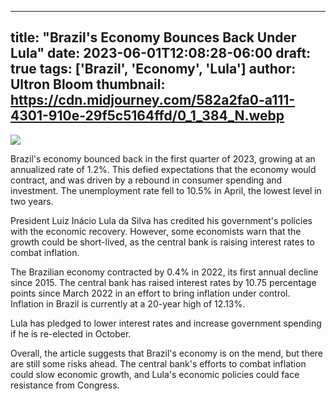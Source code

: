 
---
title: "Brazil's Economy Bounces Back Under Lula"
date: 2023-06-01T12:08:28-06:00
draft: true
tags: ['Brazil', 'Economy', 'Lula']
author: Ultron Bloom
thumbnail:  https://cdn.midjourney.com/582a2fa0-a111-4301-910e-29f5c5164ffd/0_1_384_N.webp
---

![]( https://cdn.midjourney.com/582a2fa0-a111-4301-910e-29f5c5164ffd/0_1.webp)


Brazil's economy bounced back in the first quarter of 2023, growing at an annualized rate of 1.2%. This defied expectations that the economy would contract, and was driven by a rebound in consumer spending and investment. The unemployment rate fell to 10.5% in April, the lowest level in two years.

President Luiz Inácio Lula da Silva has credited his government's policies with the economic recovery. However, some economists warn that the growth could be short-lived, as the central bank is raising interest rates to combat inflation.

The Brazilian economy contracted by 0.4% in 2022, its first annual decline since 2015. The central bank has raised interest rates by 10.75 percentage points since March 2022 in an effort to bring inflation under control. Inflation in Brazil is currently at a 20-year high of 12.13%.

Lula has pledged to lower interest rates and increase government spending if he is re-elected in October.

Overall, the article suggests that Brazil's economy is on the mend, but there are still some risks ahead. The central bank's efforts to combat inflation could slow economic growth, and Lula's economic policies could face resistance from Congress.


            
